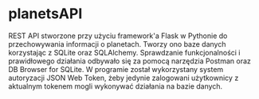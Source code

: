 # planetsAPI

REST API stworzone przy użyciu framework'a Flask w Pythonie do przechowywania informacji o planetach. 
Tworzy ono baze danych korzystając z SQLite oraz SQLAlchemy. Sprawdzanie funkcjonalności i prawidłowego działania odbywało się za pomocą narzędzia Postman oraz DB Browser for SQLite. W programie został wykorzystany system autoryzacji JSON Web Token, żeby jedynie zalogowani użytkownicy z aktualnym tokenem mogli wykonywać działania na bazie danych.
